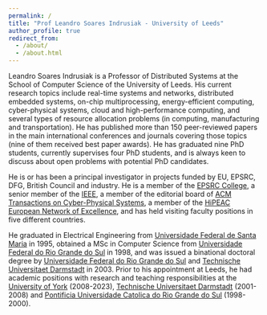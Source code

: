 ```yaml
---
permalink: /
title: "Prof Leandro Soares Indrusiak - University of Leeds"
author_profile: true
redirect_from: 
  - /about/
  - /about.html
---
```


Leandro Soares Indrusiak is a Professor of Distributed Systems at the School of Computer Science of the University of Leeds. His current research topics include real-time systems and networks, distributed embedded systems, on-chip multiprocessing, energy-efficient computing, cyber-physical systems, cloud and high-performance computing, and several types of resource allocation problems (in computing, manufacturing and transportation). He has published more than 150 peer-reviewed papers in the main international conferences and journals covering those topics (nine of them received best paper awards). He has graduated nine PhD students, currently supervises four PhD students, and is always keen to discuss about open problems with potential PhD candidates.

He is or has been a principal investigator in projects funded by EU, EPSRC, DFG, British Council and industry. He is a member of the [EPSRC College](https://www.ukri.org/councils/epsrc/guidance-for-reviewers/peer-review-college/), a senior member of the [IEEE](https://www.ieee.org/), a member of the editorial board of [ACM Transactions on Cyber-Physical Systems](https://dl.acm.org/journal/tcps/editorial-board), a member of the [HiPEAC European Network of Excellence](https://www.hipeac.net/~indrusiak/), and has held visiting faculty positions in five different countries.

He graduated in Electrical Engineering from [Universidade Federal de Santa Maria](https://www.ufsm.br) in 1995, obtained a MSc in Computer Science from [Universidade Federal do Rio Grande do Sul](https://www.ufrgs.br) in 1998, and was issued a binational doctoral degree by  [Universidade Federal do Rio Grande do Sul](https://www.ufrgs.br)  and [Technische Universitaet Darmstadt](https://www.tu-darmstadt.de) in 2003. Prior to his appointment at Leeds, he had academic positions with research and teaching responsibilities at the [University of York](https://www.york.ac.uk) (2008-2023), [Technische Universitaet Darmstadt](https://www.tu-darmstadt.de) (2001-2008) and [Pontificia Universidade Catolica do Rio Grande do Sul](https://www.pucrs.br) (1998-2000).
